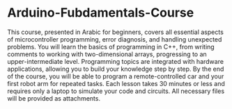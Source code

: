 # Arduino-Fubdamentals-Course
This course, presented in Arabic for beginners, covers all essential aspects of microcontroller programming, error diagnosis, and handling unexpected problems. You will learn the basics of programming in C++, from writing comments to working with two-dimensional arrays, progressing to an upper-intermediate level. Programming topics are integrated with hardware applications, allowing you to build your knowledge step by step. By the end of the course, you will be able to program a remote-controlled car and your first robot arm for repeated tasks. Each lesson takes 30 minutes or less and requires only a laptop to simulate your code and circuits. All necessary files will be provided as attachments.
